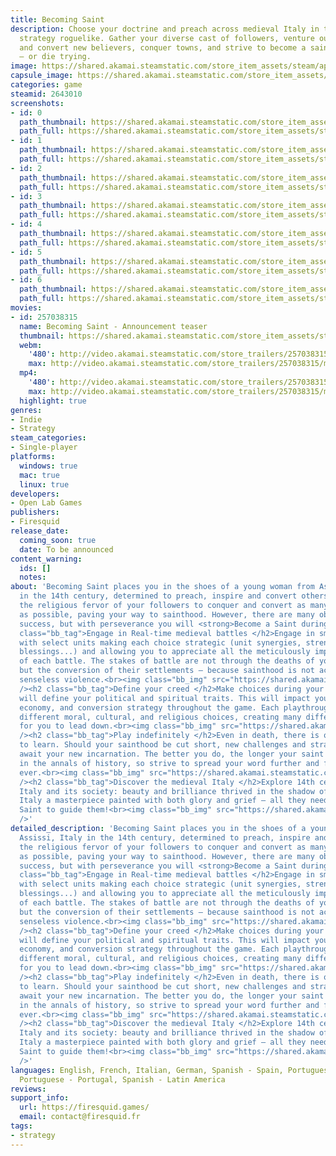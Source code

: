 ```yaml
---
title: Becoming Saint
description: Choose your doctrine and preach across medieval Italy in this real-time
  strategy roguelike. Gather your diverse cast of followers, venture out to convince
  and convert new believers, conquer towns, and strive to become a saint in your lifetime
  — or die trying.
image: https://shared.akamai.steamstatic.com/store_item_assets/steam/apps/2643010/header.jpg?t=1730373318
capsule_image: https://shared.akamai.steamstatic.com/store_item_assets/steam/apps/2643010/6e9f600e912a8453ad9001d4eb6ca6770ec5fe53/capsule_231x87.jpg?t=1730373318
categories: game
steamid: 2643010
screenshots:
- id: 0
  path_thumbnail: https://shared.akamai.steamstatic.com/store_item_assets/steam/apps/2643010/ss_1aa2f2b362a25cbc4d9c18510aea938577c1fcfd.600x338.jpg?t=1730373318
  path_full: https://shared.akamai.steamstatic.com/store_item_assets/steam/apps/2643010/ss_1aa2f2b362a25cbc4d9c18510aea938577c1fcfd.1920x1080.jpg?t=1730373318
- id: 1
  path_thumbnail: https://shared.akamai.steamstatic.com/store_item_assets/steam/apps/2643010/ss_f102069ccc1a99a4ca8823433e915a668f5bdfb1.600x338.jpg?t=1730373318
  path_full: https://shared.akamai.steamstatic.com/store_item_assets/steam/apps/2643010/ss_f102069ccc1a99a4ca8823433e915a668f5bdfb1.1920x1080.jpg?t=1730373318
- id: 2
  path_thumbnail: https://shared.akamai.steamstatic.com/store_item_assets/steam/apps/2643010/ss_7f5b039fc12fdaaedef511257c150a46369bed53.600x338.jpg?t=1730373318
  path_full: https://shared.akamai.steamstatic.com/store_item_assets/steam/apps/2643010/ss_7f5b039fc12fdaaedef511257c150a46369bed53.1920x1080.jpg?t=1730373318
- id: 3
  path_thumbnail: https://shared.akamai.steamstatic.com/store_item_assets/steam/apps/2643010/ss_84c2e84e6fed84679a610f56b5cff6c835d4ddc7.600x338.jpg?t=1730373318
  path_full: https://shared.akamai.steamstatic.com/store_item_assets/steam/apps/2643010/ss_84c2e84e6fed84679a610f56b5cff6c835d4ddc7.1920x1080.jpg?t=1730373318
- id: 4
  path_thumbnail: https://shared.akamai.steamstatic.com/store_item_assets/steam/apps/2643010/ss_cf8d903ade9b50cde38f0fa2d529502b77f65b53.600x338.jpg?t=1730373318
  path_full: https://shared.akamai.steamstatic.com/store_item_assets/steam/apps/2643010/ss_cf8d903ade9b50cde38f0fa2d529502b77f65b53.1920x1080.jpg?t=1730373318
- id: 5
  path_thumbnail: https://shared.akamai.steamstatic.com/store_item_assets/steam/apps/2643010/ss_878d3323b181be3377558432cbf64a4204c1911a.600x338.jpg?t=1730373318
  path_full: https://shared.akamai.steamstatic.com/store_item_assets/steam/apps/2643010/ss_878d3323b181be3377558432cbf64a4204c1911a.1920x1080.jpg?t=1730373318
- id: 6
  path_thumbnail: https://shared.akamai.steamstatic.com/store_item_assets/steam/apps/2643010/ss_1fef0517e05e4b169c034eeba1ca926071d6c30c.600x338.jpg?t=1730373318
  path_full: https://shared.akamai.steamstatic.com/store_item_assets/steam/apps/2643010/ss_1fef0517e05e4b169c034eeba1ca926071d6c30c.1920x1080.jpg?t=1730373318
movies:
- id: 257038315
  name: Becoming Saint - Announcement teaser
  thumbnail: https://shared.akamai.steamstatic.com/store_item_assets/steam/apps/257038315/movie.293x165.jpg?t=1721325492
  webm:
    '480': http://video.akamai.steamstatic.com/store_trailers/257038315/movie480_vp9.webm?t=1721325492
    max: http://video.akamai.steamstatic.com/store_trailers/257038315/movie_max_vp9.webm?t=1721325492
  mp4:
    '480': http://video.akamai.steamstatic.com/store_trailers/257038315/movie480.mp4?t=1721325492
    max: http://video.akamai.steamstatic.com/store_trailers/257038315/movie_max.mp4?t=1721325492
  highlight: true
genres:
- Indie
- Strategy
steam_categories:
- Single-player
platforms:
  windows: true
  mac: true
  linux: true
developers:
- Open Lab Games
publishers:
- Firesquid
release_date:
  coming_soon: true
  date: To be announced
content_warning:
  ids: []
  notes:
about: 'Becoming Saint places you in the shoes of a young woman from Assissi, Italy
  in the 14th century, determined to preach, inspire and convert others!<br>Harness
  the religious fervor of your followers to conquer and convert as many city-states
  as possible, paving your way to sainthood. However, there are many obstacles to
  success, but with perseverance you will <strong>Become a Saint during your lifetime!</strong><h2
  class="bb_tag">Engage in Real-time medieval battles </h2>Engage in small-scale battles
  with select units making each choice strategic (unit synergies, strengths, weaknesses,
  blessings...) and allowing you to appreciate all the meticulously implemented details
  of each battle. The stakes of battle are not through the deaths of your enemies
  but the conversion of their settlements – because sainthood is not achieved through
  senseless violence.<br><img class="bb_img" src="https://shared.akamai.steamstatic.com/store_item_assets/steam/apps/2643010/extras/battle-setup-GIF.gif?t=1730373318"
  /><h2 class="bb_tag">Define your creed </h2>Make choices during your journey that
  will define your political and spiritual traits. This will impact your followers,
  economy, and conversion strategy throughout the game. Each playthrough presents
  different moral, cultural, and religious choices, creating many different paths
  for you to lead down.<br><img class="bb_img" src="https://shared.akamai.steamstatic.com/store_item_assets/steam/apps/2643010/extras/Personality-GIF.gif?t=1730373318"
  /><h2 class="bb_tag">Play indefinitely </h2>Even in death, there is opportunity
  to learn. Should your sainthood be cut short, new challenges and strategies will
  await your new incarnation. The better you do, the longer your saint will be remembered
  in the annals of history, so strive to spread your word further and faster than
  ever.<br><img class="bb_img" src="https://shared.akamai.steamstatic.com/store_item_assets/steam/apps/2643010/extras/replay_GIF.gif?t=1730373318"
  /><h2 class="bb_tag">Discover the medieval Italy </h2>Explore 14th century medieval
  Italy and its society: beauty and brilliance thrived in the shadow of turmoil, making
  Italy a masterpiece painted with both glory and grief – all they need now is a new
  Saint to guide them!<br><img class="bb_img" src="https://shared.akamai.steamstatic.com/store_item_assets/steam/apps/2643010/extras/Map-GIF.gif?t=1730373318"
  />'
detailed_description: 'Becoming Saint places you in the shoes of a young woman from
  Assissi, Italy in the 14th century, determined to preach, inspire and convert others!<br>Harness
  the religious fervor of your followers to conquer and convert as many city-states
  as possible, paving your way to sainthood. However, there are many obstacles to
  success, but with perseverance you will <strong>Become a Saint during your lifetime!</strong><h2
  class="bb_tag">Engage in Real-time medieval battles </h2>Engage in small-scale battles
  with select units making each choice strategic (unit synergies, strengths, weaknesses,
  blessings...) and allowing you to appreciate all the meticulously implemented details
  of each battle. The stakes of battle are not through the deaths of your enemies
  but the conversion of their settlements – because sainthood is not achieved through
  senseless violence.<br><img class="bb_img" src="https://shared.akamai.steamstatic.com/store_item_assets/steam/apps/2643010/extras/battle-setup-GIF.gif?t=1730373318"
  /><h2 class="bb_tag">Define your creed </h2>Make choices during your journey that
  will define your political and spiritual traits. This will impact your followers,
  economy, and conversion strategy throughout the game. Each playthrough presents
  different moral, cultural, and religious choices, creating many different paths
  for you to lead down.<br><img class="bb_img" src="https://shared.akamai.steamstatic.com/store_item_assets/steam/apps/2643010/extras/Personality-GIF.gif?t=1730373318"
  /><h2 class="bb_tag">Play indefinitely </h2>Even in death, there is opportunity
  to learn. Should your sainthood be cut short, new challenges and strategies will
  await your new incarnation. The better you do, the longer your saint will be remembered
  in the annals of history, so strive to spread your word further and faster than
  ever.<br><img class="bb_img" src="https://shared.akamai.steamstatic.com/store_item_assets/steam/apps/2643010/extras/replay_GIF.gif?t=1730373318"
  /><h2 class="bb_tag">Discover the medieval Italy </h2>Explore 14th century medieval
  Italy and its society: beauty and brilliance thrived in the shadow of turmoil, making
  Italy a masterpiece painted with both glory and grief – all they need now is a new
  Saint to guide them!<br><img class="bb_img" src="https://shared.akamai.steamstatic.com/store_item_assets/steam/apps/2643010/extras/Map-GIF.gif?t=1730373318"
  />'
languages: English, French, Italian, German, Spanish - Spain, Portuguese - Brazil,
  Portuguese - Portugal, Spanish - Latin America
reviews:
support_info:
  url: https://firesquid.games/
  email: contact@firesquid.fr
tags:
- strategy
---
```


